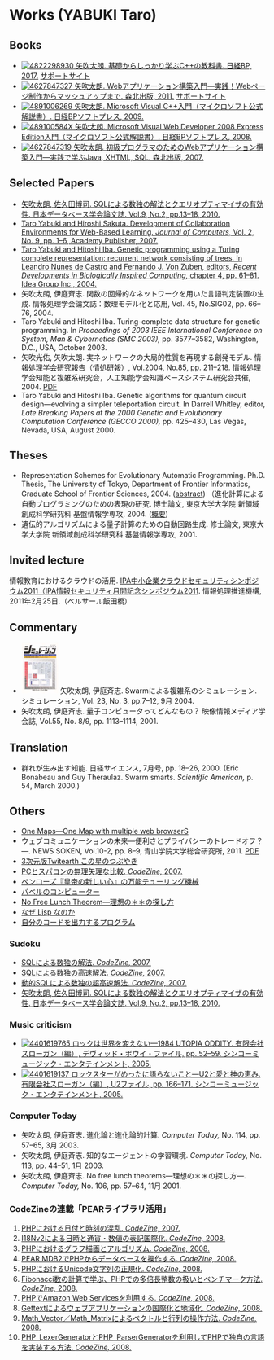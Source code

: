 # Works (YABUKI Taro)

## Books

* [![4822298930](https://images-fe.ssl-images-amazon.com/images/P/4822298930.09._SL75.jpg) 矢吹太朗. 基礎からしっかり学ぶC++の教科書. 日経BP, 2017.](https://www.amazon.co.jp/exec/obidos/ASIN/4822298930/inquisitor-22/) [サポートサイト](https://github.com/taroyabuki/cppbook2)
* [![4627847327](https://images-fe.ssl-images-amazon.com/images/P/4627847327.09._SL75.jpg) 矢吹太朗. Webアプリケーション構築入門&mdash;実践！Webページ制作からマッシュアップまで. 森北出版, 2011.](https://www.amazon.co.jp/exec/obidos/ASIN/4627847327/inquisitor-22/) [サポートサイト](https://taroyabuki.github.com/webbook2/)
* [![4891006269](https://images-fe.ssl-images-amazon.com/images/P/4891006269.09._SL75.jpg) 矢吹太朗. Microsoft Visual C++入門（マイクロソフト公式解説書）. 日経BPソフトプレス, 2009.](https://www.amazon.co.jp/exec/obidos/ASIN/4891006269/inquisitor-22/) 
* [![489100584X](https://images-fe.ssl-images-amazon.com/images/P/489100584X.09._SL75.jpg) 矢吹太朗. Microsoft Visual Web Developer 2008 Express Edition入門（マイクロソフト公式解説書）. 日経BPソフトプレス, 2008.](https://www.amazon.co.jp/exec/obidos/ASIN/489100584X/inquisitor-22/) 
* [![4627847319](https://images-fe.ssl-images-amazon.com/images/P/4627847319.09._SL75.jpg) 矢吹太朗. 初級プログラマのためのWebアプリケーション構築入門&mdash;実践で学ぶJava, XHTML, SQL. 森北出版, 2007.](https://www.amazon.co.jp/exec/obidos/ASIN/4627847319/inquisitor-22/) 

## Selected Papers

* [矢吹太朗, 佐久田博司. SQLによる数独の解法とクエリオプティマイザの有効性. 日本データベース学会論文誌. Vol.9, No.2, pp.13&ndash;18, 2010.](https://dbsj.org/journal/dbsj_journal/dbsj_journal_vol_9_no_2_13_18/)
* [Taro Yabuki and Hiroshi Sakuta. Development of Collaboration Environments for Web-Based Learning. *Journal of Computers,* Vol. 2, No. 9, pp. 1&ndash;6, Academy Publisher, 2007.](http://www.jcomputers.us/index.php?m=content&c=index&a=show&catid=85&id=1060)
* [Taro Yabuki and Hitoshi Iba. Genetic programming using a Turing complete representation: recurrent network
consisting of trees. In Leandro Nunes de Castro and Fernando J. Von Zuben, editors, *Recent Developments in Biologically Inspired Computing,* chapter 4, pp. 61&ndash;81. Idea Group Inc., 2004.](https://www.amazon.co.jp/exec/obidos/ASIN/1591403138/inquisitor-22/)
* 矢吹太朗, 伊庭斉志. 関数の回帰的なネットワークを用いた言語判定装置の生成. 情報処理学会論文誌：数理モデル化と応用, Vol. 45, No.SIG02, pp. 66&ndash;76, 2004.
* Taro Yabuki and Hitoshi Iba. Turing-complete data structure for genetic programming. In *Proceedings of 2003 IEEE International Conference on System, Man &amp; Cybernetics (SMC 2003),* pp. 3577&ndash;3582, Washington, D.C., USA, October 2003.
* 矢吹光佑, 矢吹太朗. 実ネットワークの大局的性質を再現する創発モデル. 情報処理学会研究報告（情処研報）, Vol.2004, No.85, pp. 211&ndash;218. 情報処理学会知能と複雑系研究会，人工知能学会知識ベースシステム研究会共催, 2004. [PDF](paper/2004-yabuki-emergent_model.pdf)
* Taro Yabuki and Hitoshi Iba. Genetic algorithms for quantum circuit design&mdash;evolving a simpler teleportation circuit. In Darrell Whitley, editor, *Late Breaking Papers at the 2000 Genetic and Evolutionary Computation Conference (GECCO 2000),* pp. 425&ndash;430, Las Vegas, Nevada, USA, August 2000.

## Theses

* Representation Schemes for Evolutionary Automatic Programming. Ph.D. Thesis, The University of Tokyo, Department of Frontier Informatics, Graduate School of Frontier Sciences, 2004. ([abstract](thesis/abstract_en.pdf)) （進化計算による自動プログラミングのための表現の研究. 博士論文, 東京大学大学院 新領域創成科学研究科 基盤情報学専攻, 2004. ([概要](thesis/abstract_ja.pdf))
* 遺伝的アルゴリズムによる量子計算のための自動回路生成. 修士論文, 東京大学大学院 新領域創成科学研究科 基盤情報学専攻, 2001.

## Invited lecture

情報教育におけるクラウドの活用. [IPA中小企業クラウドセキュリティシンポジウム2011（IPA情報セキュリティ月間記念シンポジウム2011](https://www.ipa.go.jp/about/press/20110209.html). 情報処理推進機構, 2011年2月25日.（ベルサール飯田橋）

## Commentary

* [<img src="https://github.com/taroyabuki/taroyabuki.github.io/raw/master/paper/simulation200409s.jpg" style="height:100px;">](paper/simulation200409.jpg) 矢吹太朗, 伊庭斉志. Swarmによる複雑系のシミュレーション. シミュレーション, Vol. 23, No. 3, pp.7&ndash;12, 9月 2004.
* 矢吹太朗, 伊庭斉志. 量子コンピュータってどんなもの？ 映像情報メディア学会誌, Vol.55, No. 8/9, pp. 1113&ndash;1114, 2001.

## Translation

* 群れが生み出す知能. 日経サイエンス, 7月号, pp. 18&ndash;26, 2000. (Eric Bonabeau and Guy Theraulaz. Swarm smarts. *Scientific American,* p. 54, March 2000.)

## Others

* [One Maps&mdash;One Map with multiple web browserS](https://taroyabuki.github.io/OneMaps/)
* ウェブコミュニケーションの未来&mdash;便利さとプライバシーのトレードオフ？&mdash;. NEWS SOKEN, Vol.10-2, pp. 8&ndash;9, 青山学院大学総合研究所, 2011. [PDF](https://web.archive.org/web/20160827064912/http://www.ri.aoyama.ac.jp/shihan1/nsoken10-2.pdf)
* [3次元版Twitearth この星のつぶやき](http://blog.unfindable.net/archives/804)
* [PCとスパコンの無理矢理な比較. *CodeZine,* 2007.](https://web.archive.org/web/20080430221304/http://codezine.jp:80/a/article/aid/1910.aspx)
* [ペンローズ『皇帝の新しい心』の万能テューリング機械](https://github.com/taroyabuki/penrose_utm)
* [バベルのコンピューター](http://blog.unfindable.net/archives/268)
* [No Free Lunch Theorem&mdash;理想の＊＊の探し方](docs/no_free_lunch.pdf)
* [なぜ Lisp なのか](docs/whi_lisp.md)
* [自分のコードを出力するプログラム](docs/self.md)

### Sudoku

* [SQLによる数独の解法. *CodeZine,* 2007.](https://web.archive.org/web/20080504051222/http://codezine.jp:80/a/article/aid/1627.aspx)
* [SQLによる数独の高速解法. *CodeZine,* 2007.](https://web.archive.org/web/20080504051458/http://codezine.jp:80/a/article/aid/1628.aspx)
* [動的SQLによる数独の超高速解法. *CodeZine,* 2007.](https://web.archive.org/web/20080720073431/http://codezine.jp:80/a/article/aid/1629.aspx)
* [矢吹太朗, 佐久田博司. SQLによる数独の解法とクエリオプティマイザの有効性. 日本データベース学会論文誌. Vol.9, No.2, pp.13&ndash;18, 2010.](https://dbsj.org/journal/dbsj_journal/dbsj_journal_vol_9_no_2_13_18/)

### Music criticism

* [![4401619765](https://images-fe.ssl-images-amazon.com/images/P/4401619765.09._SL75.jpg) ロックは世界を変えない&mdash;1984 UTOPIA ODDITY. 有限会社スローガン（編）, デヴィッド・ボウイ・ファイル, pp. 52&ndash;59. シンコーミュージック・エンタテインメント, 2005.](https://www.amazon.co.jp/exec/obidos/ASIN/4401619765/inquisitor-22/) 
* [![4401619137](https://images-fe.ssl-images-amazon.com/images/P/4401619137.09._SL75.jpg) ロックスターがめったに語らないこと&mdash;U2と愛と神の恵み. 有限会社スローガン（編）, U2ファイル, pp. 166&ndash;171. シンコーミュージック・エンタテインメント, 2005.](https://www.amazon.co.jp/exec/obidos/ASIN/4401619137/inquisitor-22/) 

### Computer Today

* 矢吹太朗, 伊庭斉志. 進化論と進化論的計算. *Computer Today,* No. 114, pp. 57&ndash;65, 3月 2003.
* 矢吹太朗, 伊庭斉志. 知的なエージェントの学習環境. *Computer Today,* No. 113, pp. 44&ndash;51, 1月 2003.
* 矢吹太朗, 伊庭斉志. No free lunch theorems&mdash;理想の＊＊の探し方&mdash;. *Computer Today,* No. 106, pp. 57&ndash;64, 11月 2001.

### CodeZineの連載「PEARライブラリ活用」

1. [PHPにおける日付と時刻の混乱. *CodeZine,* 2007.](https://codezine.jp/article/detail/1816)
1. [I18Nv2による日時と通貨・数値の表記国際化. *CodeZine,* 2008.](https://codezine.jp/article/detail/2311)
1. [PHPにおけるグラフ描画とアルゴリズム. *CodeZine,* 2008.](https://codezine.jp/article/detail/2418)
1. [PEAR MDB2でPHPからデータベースを操作する. *CodeZine,* 2008.](https://codezine.jp/article/detail/2480)
1. [PHPにおけるUnicode文字列の正規化. *CodeZine,* 2008.](https://codezine.jp/article/detail/2668)
1. [Fibonacci数の計算で学ぶ、PHPでの多倍長整数の扱いとベンチマーク方法. *CodeZine,* 2008.](https://codezine.jp/article/detail/2807)
1. [PHPでAmazon Web Servicesを利用する. *CodeZine,* 2008.](https://codezine.jp/article/detail/2902)
1. [Gettextによるウェブアプリケーションの国際化と地域化. *CodeZine,* 2008.](https://codezine.jp/article/detail/3040)
1. [Math_Vector／Math_Matrixによるベクトルと行列の操作方法. *CodeZine,* 2008.](https://codezine.jp/article/detail/3162)
1. [PHP_LexerGeneratorとPHP_ParserGeneratorを利用してPHPで独自の言語を実装する方法. *CodeZine,* 2008.](https://codezine.jp/article/detail/3319)
